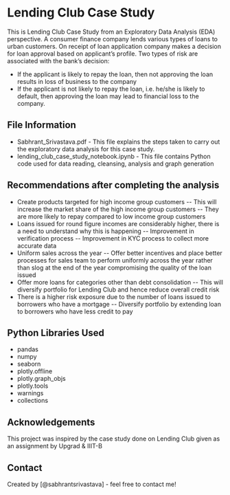 # Lending Club Case Study
This is Lending Club Case Study from an Exploratory Data Analysis (EDA) perspective.
A consumer finance company lends various types of loans to urban customers. On receipt of loan application company makes a decision for loan approval based on applicant’s profile. Two types of risk are associated with the bank’s decision: 
- If the applicant is likely to repay the loan, then not approving the loan results in loss of
business to the company
- If the applicant is not likely to repay the loan, i.e. he/she is likely to default, then
approving the loan may lead to financial loss to the company.

## File Information
- Sabhrant_Srivastava.pdf - This file explains the steps taken to carry out the exploratory data analysis for this case study.
- lending_club_case_study_notebook.ipynb - This file contains Python code used for data reading, cleansing, analysis and graph generation

<!-- You don't have to answer all the questions - just the ones relevant to your project. -->

## Recommendations after completing the analysis
- Create products targeted for high income group customers
-- This will increase the market share of the high income group customers
-- They are more likely to repay compared to low income group customers
- Loans issued for round figure incomes are considerably higher, there is a need to understand why this is happening
-- Improvement in verification process
-- Improvement in KYC process to collect more accurate data
- Uniform sales across the year
-- Offer better incentives and place better processes for sales team to perform uniformly across the year rather than slog at the end of the year compromising the quality of the loan issued
- Offer more loans for categories other than debt consolidation
-- This will diversify portfolio for Lending Club and hence reduce overall credit risk
- There is a higher risk exposure due to the number of loans issued to borrowers who have a mortgage
-- Diversify portfolio by extending loan to borrowers who have less credit to pay

## Python Libraries Used
- pandas
- numpy
- seaborn
- plotly.offline
- plotly.graph_objs
- plotly.tools
- warnings
- collections

## Acknowledgements
This project was inspired by the case study done on Lending Club given as an assignment by Upgrad & IIIT-B

## Contact
Created by [@sabhrantsrivastava] - feel free to contact me!
